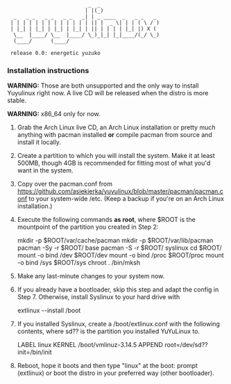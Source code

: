                               _  _                   
                             | |(_)                  
      _   _ _   _ _   _ _   _| | _ ____  _   _ _   _ 
     | | | | | | | | | | | | | || |  _ \| | | ( \ / )
     | |_| | |_| | |_| | |_| | || | | | | |_| |) X ( 
      \__  |____/ \__  |____/ \_)_|_| |_|____/(_/ \_)
      (____/      (____/       

     release 0.0: energetic yuzuko
     
### Installation instructions

**WARNING:** Those are both unsupported and the only way to install Yuyulinux right now. A live CD will be released when the distro is more stable.

**WARNING:** x86_64 only for now.

1. Grab the Arch Linux live CD, an Arch Linux installation or pretty much anything with pacman installed **or** compile pacman from source and install it locally.

2. Create a partition to which you will install the system. Make it at least 500MB, though 4GB is recommended for fitting most of what you'd want in the system.

3. Copy over the pacman.conf from https://github.com/asiekierka/yuyulinux/blob/master/pacman/pacman.conf to your system-wide /etc. (Keep a backup if you're on an Arch Linux installation.)

4. Execute the following commands **as root**, where $ROOT is the mountpoint of the partition you created in Step 2:

    mkdir -p $ROOT/var/cache/pacman
    mkdir -p $ROOT/var/lib/pacman
    pacman -Sy -r $ROOT/ base
    pacman -S -r $ROOT/ syslinux
    cd $ROOT/
    mount -o bind /dev $ROOT/dev
    mount -o bind /proc $ROOT/proc
    mount -o bind /sys $ROOT/sys
    chroot . /bin/mksh

5. Make any last-minute changes to your system now.

6. If you already have a bootloader, skip this step and adapt the config in Step 7. Otherwise, install Syslinux to your hard drive with

    extlinux --install /boot

7. If you installed Syslinux, create a /boot/extlinux.conf with the following contents, where sd?? is the partition you installed YuYuLinux to.

    LABEL linux
        KERNEL /boot/vmlinuz-3.14.5
        APPEND root=/dev/sd?? init=/bin/init

8. Reboot, hope it boots and then type "linux" at the boot: prompt (extlinux) or boot the distro in your preferred way (other bootloader).
